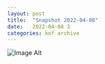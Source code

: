 ```yaml
---
layout:	post
title:	"Snapshot 2022-04-08"
date:	2022-04-08 3
categories:	kof archive
---
```


![Image Alt](https://k0f.github.io/assets/2022-04-08-105530.jpg)